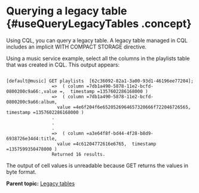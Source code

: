 # Querying a legacy table {#useQueryLegacyTables .concept}

Using CQL, you can query a legacy table. A legacy table managed in CQL includes an implicit WITH COMPACT STORAGE directive.

Using a music service example, select all the columns in the playlists table that was created in CQL. This output appears:

```no-highlight

[default@music] GET playlists  [62c36092-82a1-3a00-93d1-46196ee77204];
                 =>  ( column =7db1a490-5878-11e2-bcfd-0800200c9a66:,value =,  timestamp =1357602286168000 ) 
                 =>  ( column =7db1a490-5878-11e2-bcfd-0800200c9a66:album,
                   value =4e6f204f6e6520526964657320666f722046726565,  timestamp =1357602286168000 )
                 .
                 .
                 .
                 =>  ( column =a3e64f8f-bd44-4f28-b8d9-6938726e34d4:title,
                   value =4c61204772616e6765,  timestamp =1357599350478000 )
                 Returned 16 results.
```

The output of cell values is unreadable because GET returns the values in byte format.

**Parent topic:** [Legacy tables](../../cql/cql_using/useLegacyTableTOC.md)


